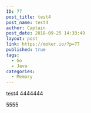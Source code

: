 ```yaml
---
ID: 77
post_title: test4
post_name: test4
author: Captain
post_date: 2018-09-25 14:33:49
layout: post
link: https://moker.io/?p=77
published: true
tags:
  - Go
  - Java
categories:
  - Memory
---
```

test4
4444444

5555